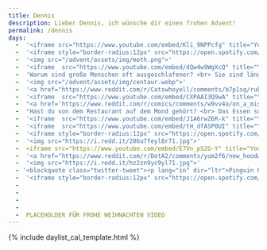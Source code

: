 ```yaml
---
title: Dennis
description: Lieber Dennis, ich wünsche dir einen frohen Advent!
permalink: /dennis
days:
  -  '<iframe src="https://www.youtube.com/embed/Kli_9NPPcfg" title="YouTube video player" frameborder="0" allow="accelerometer; clipboard-write; encrypted-media; gyroscope; picture-in-picture" allowfullscreen></iframe>'
  -  '<iframe style="border-radius:12px" src="https://open.spotify.com/embed/track/7v1XOSPvXC9Tir8xWAmHGw?utm_source=generator" width="100%" height="380" frameBorder="0" allowfullscreen="" allow="autoplay; clipboard-write; encrypted-media; fullscreen; picture-in-picture" loading="lazy"></iframe>'
  -  '<img src="/advent/assets/img/moth.png">'
  -  '<iframe  src="https://www.youtube.com/embed/dQw4w9WgXcQ" title="YouTube video player" frameborder="0" allow="accelerometer; clipboard-write; encrypted-media; gyroscope; picture-in-picture" allowfullscreen></iframe>'
  -  'Warum sind große Menschen oft ausgeschlafener? <br> Sie sind länger im Bett.'
  -  '<img src="/advent/assets/img/centaur.webp">'
  -  '<a href="https://www.reddit.com/r/Catswhoyell/comments/b7p1sq/rububububu/">Klick für Cutie (nein, weder ein Bild von dir, noch von mir :D)</a>'
  -  '<iframe  src="https://www.youtube.com/embed/CXPAAI3Q9wA" title="YouTube video player" frameborder="0" allow="accelerometer; autoplay; clipboard-write; encrypted-media; gyroscope; picture-in-picture" allowfullscreen></iframe>'
  -  "<a href='https://www.reddit.com/r/comics/comments/w9vv4o/on_a_mission_oc/'>Klick für Emotionen</a>"
  -  "Hast du von dem Restaurant auf dem Mond gehört? <br> Das Essen soll richtig gut sein aber das Restaurant hat keine Atmosphäre."
  -  '<iframe  src="https://www.youtube.com/embed/J1A6rwZ6R-k" title="YouTube video player" frameborder="0" allow="accelerometer; autoplay; clipboard-write; encrypted-media; gyroscope; picture-in-picture" allowfullscreen></iframe>'
  -  '<iframe  src="https://www.youtube.com/embed/tH_dfASP0UI" title="YouTube video player" frameborder="0" allow="accelerometer; autoplay; clipboard-write; encrypted-media; gyroscope; picture-in-picture" allowfullscreen></iframe>'
  -  '<iframe style="border-radius:12px" src="https://open.spotify.com/embed/track/5ubvP9oKmxLUVq506fgLhk?utm_source=generator" width="100%" height="380" frameBorder="0" allowfullscreen="" allow="autoplay; clipboard-write; encrypted-media; fullscreen; picture-in-picture" loading="lazy"></iframe>'
  -  '<img src="https://i.redd.it/206u7feyl8r71.jpg">'
  -  <iframe src="https://www.youtube.com/embed/E7Vn_pS2G-Y" title="YouTube video player" frameborder="0" allow="accelerometer; autoplay; clipboard-write; encrypted-media; gyroscope; picture-in-picture" allowfullscreen></iframe>
  -  '<a href="https://www.reddit.com/r/DotA2/comments/yum2f6/new_hoodwink_persona/">Another Reddit link</a>'
  -  '<img src="https://i.redd.it/hz2zn9yc9yl71.jpg">'
  - '<blockquote class="twitter-tweet"><p lang="in" dir="ltr">Pinguin PENGuin <a href="https://t.co/tcooG6fm1o">pic.twitter.com/tcooG6fm1o</a></p>&mdash; Titus Blome (@derLampenputzer) <a href="https://twitter.com/derLampenputzer/status/1593297027680583681?ref_src=twsrc%5Etfw">November 17, 2022</a></blockquote> <script async src="https://platform.twitter.com/widgets.js" charset="utf-8"></script>'
  -  '<iframe style="border-radius:12px" src="https://open.spotify.com/embed/track/3vkQ5DAB1qQMYO4Mr9zJN6?utm_source=generator" width="100%" height="380" frameBorder="0" allowfullscreen="" allow="autoplay; clipboard-write; encrypted-media; fullscreen; picture-in-picture" loading="lazy"></iframe>'
  -  
  -  
  - 
  - 
  -  PLACEHOLDER FÜR FROHE WEIHNACHTEN VIDEO
---
```


{% include daylist_cal_template.html %}


